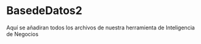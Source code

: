 # BasedeDatos2
Aquí se añadiran todos los archivos de nuestra herramienta de Inteligencia de Negocios
